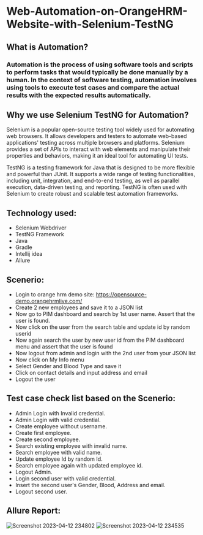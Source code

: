 # Web-Automation-on-OrangeHRM-Website-with-Selenium-TestNG
## What is Automation?
### Automation is the process of using software tools and scripts to perform tasks that would typically be done manually by a human. In the context of software testing, automation involves using tools to execute test cases and compare the actual results with the expected results automatically.
## Why we use Selenium TestNG for Automation?
Selenium is a popular open-source testing tool widely used for automating web browsers. It allows developers and testers to automate web-based applications' testing across multiple browsers and platforms. Selenium provides a set of APIs to interact with web elements and manipulate their properties and behaviors, making it an ideal tool for automating UI tests.

TestNG is a testing framework for Java that is designed to be more flexible and powerful than JUnit. It supports a wide range of testing functionalities, including unit, integration, and end-to-end testing, as well as parallel execution, data-driven testing, and reporting. TestNG is often used with Selenium to create robust and scalable test automation frameworks.
## Technology used:
+ Selenium Webdriver
+ TestNG Framework
+ Java
+ Gradle
+ Intellij idea
+ Allure
## Scenerio:
+ Login to orange hrm demo site: https://opensource-demo.orangehrmlive.com/
+ Create 2 new employees and save it to a JSON list
+ Now go to PIM dashboard and search by 1st user name. Assert that the user is found.
+ Now click on the user from the search table and update id by random userid
+ Now again search the user by new user id from the PIM dashboard menu and assert that the user is found
+ Now logout from admin and login with the 2nd user from your JSON list
+ Now click on My Info menu
+ Select Gender and Blood Type and save it
+ Click on contact details and input address and email
+ Logout the user
## Test case check list based on the Scenerio:
+ Admin Login with Invalid credential.
+ Admin Login with valid credential.
+ Create employee without username.
+ Create first employee.
+ Create second employee.
+ Search existing employee with invalid name.
+ Search employee with valid name.
+ Update employee Id by random Id.
+ Search employee again with updated employee id.
+ Logout Admin.
+ Login second user with valid credential.
+ Insert the second user's Gender, Blood, Address and email.
+ Logout second user.
## Allure Report:
![Screenshot 2023-04-12 234802](https://user-images.githubusercontent.com/96931448/231541542-e7d55f3e-beb6-453b-b13e-4734bc8f4f05.png)
![Screenshot 2023-04-12 234535](https://user-images.githubusercontent.com/96931448/231541101-7ed49e94-702f-49ed-9898-8de8cbd864b2.png)


